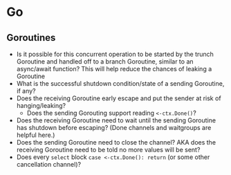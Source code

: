 # Go

## Goroutines

- Is it possible for this concurrent operation to be started by the trunch
  Goroutine and handled off to a branch Goroutine, similar to an async/await
  function? This will help reduce the chances of leaking a Goroutine
- What is the successful shutdown condition/state of a sending Goroutine, if
  any?
- Does the receiving Goroutine early escape and put the sender at risk of
  hanging/leaking?
  - Does the sending Gorouting support reading `<-ctx.Done()`?
- Does the receiving Goroutine need to wait until the sending Goroutine has
  shutdown before escaping? (Done channels and waitgroups are helpful here.)
- Does the sending Goroutine need to close the channel? AKA does the receiving
  Goroutine need to be told no more values will be sent?
- Does every `select` block `case <-ctx.Done(): return` (or some other
  cancellation channel)?

